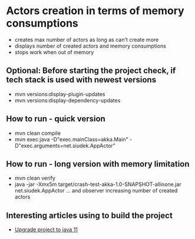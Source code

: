 # Actors creation in terms of memory consumptions

* creates max number of actors as long as can't create more
* displays number of created actors and memory consumptions
* stops work when out of memory

## Optional: Before starting the project check, if tech stack is used with newest versions

* mvn versions:display-plugin-updates
* mvn versions:display-dependency-updates

## How to run - quick version

* mvn clean compile
* mvn exec:java -D"exec.mainClass=akka.Main" -D"exec.arguments=net.siudek.AppActor"

## How to run - long version with memory limitation

* mvn clean verify
* java -jar -Xmx5m target/crash-test-akka-1.0-SNAPSHOT-allinone.jar net.siudek.AppActor
  ... and observer increasing number of created actors

## Interesting articles using to build the project

* [Upgrade project to java 11](https://winterbe.com/posts/2018/08/29/migrate-maven-projects-to-java-11-jigsaw/)
